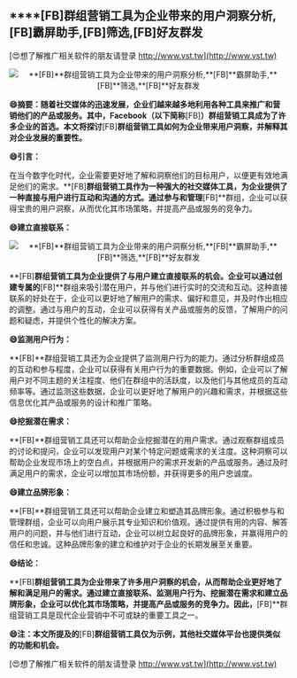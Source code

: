 ## ****[FB]**群组营销工具为企业带来的用户洞察分析,**[FB]**霸屏助手,**[FB]**筛选,**[FB]**好友群发**

[😍想了解推广相关软件的朋友请登录 http://www.vst.tw](http://www.vst.tw)

 <center><img src="https://vst.tw/MP4/tuiguang/png/7.png" alt="**[FB]**群组营销工具为企业带来的用户洞察分析,**[FB]**霸屏助手,**[FB]**筛选,**[FB]**好友群发"></center>

**😄摘要：随着社交媒体的迅速发展，企业们越来越多地利用各种工具来推广和营销他们的产品或服务。其中，Facebook（以下简称**[FB]**）群组营销工具成为了许多企业的首选。本文将探讨**[FB]**群组营销工具如何为企业带来用户洞察，并解释其对企业发展的重要性。**

**😄引言：**

在当今数字化时代，企业需要更好地了解和洞察他们的目标用户，以便更有效地满足他们的需求。**[FB]**群组营销工具作为一种强大的社交媒体工具，为企业提供了一种直接与用户进行互动和沟通的方式。通过参与和管理**[FB]**群组，企业可以获得宝贵的用户洞察，从而优化其市场策略，并提高产品或服务的竞争力。

**😄建立直接联系：**

 <center><img src="https://vst.tw/MP4/tuiguang/png/5.png" alt="**[FB]**群组营销工具为企业带来的用户洞察分析,**[FB]**霸屏助手,**[FB]**筛选,**[FB]**好友群发"></center>

**[FB]**群组营销工具为企业提供了与用户建立直接联系的机会。企业可以通过创建专属的**[FB]**群组来吸引潜在用户，并与他们进行实时的交流和互动。这种直接联系的好处在于，企业可以更好地了解用户的需求、偏好和意见，并及时作出相应的调整。通过与用户的互动，企业可以获得有关产品或服务的反馈，了解用户的问题和疑虑，并提供个性化的解决方案。

**😄监测用户行为：**

**[FB]**群组营销工具还为企业提供了监测用户行为的能力。通过分析群组成员的互动和参与程度，企业可以获得有关用户行为的重要数据。例如，企业可以了解用户对不同主题的关注程度、他们在群组中的活跃度，以及他们与其他成员的互动频率等。通过监测这些数据，企业可以更好地了解用户的兴趣和需求，并根据这些信息优化其产品或服务的设计和推广策略。

**😄挖掘潜在需求：**

**[FB]**群组营销工具还可以帮助企业挖掘潜在的用户需求。通过观察群组成员的讨论和提问，企业可以发现用户对某个特定问题或需求的关注度。这种洞察可以帮助企业发现市场上的空白点，并根据用户的需求开发新的产品或服务。通过及时满足用户的需求，企业可以增加其市场份额，并获得更多的用户忠诚度。

**😄建立品牌形象：**

**[FB]**群组营销工具还可以帮助企业建立和塑造其品牌形象。通过积极参与和管理群组，企业可以向用户展示其专业知识和价值观。通过提供有用的内容、解答用户的问题，并与他们进行互动，企业可以树立起良好的品牌形象，并赢得用户的信任和忠诚。这种品牌形象的建立和维护对于企业的长期发展至关重要。

**😄结论：**

**[FB]**群组营销工具为企业带来了许多用户洞察的机会，从而帮助企业更好地了解和满足用户的需求。通过建立直接联系、监测用户行为、挖掘潜在需求和建立品牌形象，企业可以优化其市场策略，并提高产品或服务的竞争力。因此，**[FB]**群组营销工具是现代企业营销中不可或缺的重要工具之一。

**😄注：本文所提及的**[FB]**群组营销工具仅为示例，其他社交媒体平台也提供类似的功能和机会。**

[😍想了解推广相关软件的朋友请登录 http://www.vst.tw](http://www.vst.tw)



